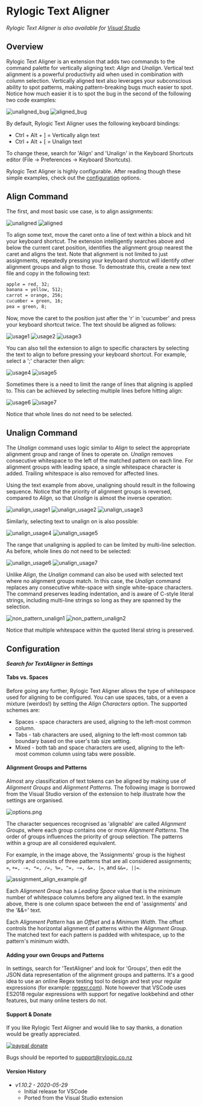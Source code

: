 # Rylogic Text Aligner

_Rylogic Text Aligner is also available for [Visual Studio](https://marketplace.visualstudio.com/items?itemName=Rylogic.RylogicTextAligner)_

## Overview

Rylogic Text Aligner is an extension that adds two commands to the command palette for vertically aligning text: _Align_ and _Unalign_. Vertical text alignment is a powerful productivity aid when used in combination with column selection. Vertically aligned text also leverages your subconscious ability to spot patterns, making pattern-breaking bugs much easier to spot. Notice how much easier it is to spot the bug in the second of the following two code examples:

![unaligned_bug](https://raw.githubusercontent.com/psryland/rylogic_code/master/typescript/projects/Rylogic.TextAligner/images/unaligned_bug.png "Un-aligned code")
![aligned_bug](https://raw.githubusercontent.com/psryland/rylogic_code/master/typescript/projects/Rylogic.TextAligner/images/aligned_bug.png "Un-aligned code")

By default, Rylogic Text Aligner uses the following keyboard bindings:

* Ctrl + Alt + ] = Vertically align text
* Ctrl + Alt + [ = Unalign text

To change these, search for 'Align' and 'Unalign' in the Keyboard Shortcuts editor (File → Preferences → Keyboard Shortcuts).

Rylogic Text Aligner is highly configurable. After reading though these simple examples, check out the [configuration](#Configuration) options.

## Align Command

The first, and most basic use case, is to align assignments:

![unaligned](https://raw.githubusercontent.com/psryland/rylogic_code/master/typescript/projects/Rylogic.TextAligner/images/unaligned.png "Un-aligned code")
![aligned](https://raw.githubusercontent.com/psryland/rylogic_code/master/typescript/projects/Rylogic.TextAligner/images/aligned.png "Un-aligned code")

To align some text, move the caret onto a line of text within a block and hit your keyboard shortcut. The extension intelligently searches above and below the current caret position, identifies the alignment group nearest the caret and aligns the text. Note that alignment is not limited to just assignments, repeatedly pressing your keyboard shortcut will identify other alignment groups and align to those. To demostrate this, create a new text file and copy in the following text:

```txt
apple = red, 32;
banana = yellow, 512;
carrot = orange, 256;
cucumber = green, 16;
pea = green, 8;
```

Now, move the caret to the position just after the 'r' in 'cucumber' and press your keyboard shortcut twice. The text should be aligned as follows:

![usage1](https://raw.githubusercontent.com/psryland/rylogic_code/master/typescript/projects/Rylogic.TextAligner/images/usage1.png "Alignment example")
![usage2](https://raw.githubusercontent.com/psryland/rylogic_code/master/typescript/projects/Rylogic.TextAligner/images/usage2.png "Alignment example")
![usage3](https://raw.githubusercontent.com/psryland/rylogic_code/master/typescript/projects/Rylogic.TextAligner/images/usage3.png "Alignment example")

You can also tell the extension to align to specific characters by selecting the text to align to before pressing your keyboard shortcut. For example, select a ';' character then align:

![usage4](https://raw.githubusercontent.com/psryland/rylogic_code/master/typescript/projects/Rylogic.TextAligner/images/usage4.png "Aligning to a selection example")
![usage5](https://raw.githubusercontent.com/psryland/rylogic_code/master/typescript/projects/Rylogic.TextAligner/images/usage5.png "Aligning to a selection example")

Sometimes there is a need to limit the range of lines that aligning is applied to. This can be achieved by selecting multiple lines before hitting align:

![usage6](https://raw.githubusercontent.com/psryland/rylogic_code/master/typescript/projects/Rylogic.TextAligner/images/usage6.png "Limiting to selected lines example")
![usage7](https://raw.githubusercontent.com/psryland/rylogic_code/master/typescript/projects/Rylogic.TextAligner/images/usage7.png "Limiting to selected lines example")

Notice that whole lines do not need to be selected.

## Unalign Command

The _Unalign_ command uses logic similar to _Align_ to select the appropriate alignment group and range of lines to operate on. _Unalign_ removes consecutive whitespace to the left of the matched pattern on each line. For alignment groups with leading space, a single whitespace character is added. Trailing whitespace is also removed for affected lines.

Using the text example from above, unaligning should result in the following sequence. Notice that the priority of alignment groups is reversed, compared to _Align_, so that _Unalign_ is almost the inverse operation:

![unalign_usage1](https://raw.githubusercontent.com/psryland/rylogic_code/master/typescript/projects/Rylogic.TextAligner/images/unalign_usage1.png "Unalignment example")
![unalign_usage2](https://raw.githubusercontent.com/psryland/rylogic_code/master/typescript/projects/Rylogic.TextAligner/images/unalign_usage2.png "Unalignment example")
![unalign_usage3](https://raw.githubusercontent.com/psryland/rylogic_code/master/typescript/projects/Rylogic.TextAligner/images/unalign_usage3.png "Unalignment example")

Similarly, selecting text to unalign on is also possible:

![unalign_usage4](https://raw.githubusercontent.com/psryland/rylogic_code/master/typescript/projects/Rylogic.TextAligner/images/unalign_usage4.png "Unalignment example")
![unalign_usage5](https://raw.githubusercontent.com/psryland/rylogic_code/master/typescript/projects/Rylogic.TextAligner/images/unalign_usage5.png "Unalignment example")

The range that unaligning is applied to can be limited by multi-line selection. As before, whole lines do not need to be selected:

![unalign_usage6](https://raw.githubusercontent.com/psryland/rylogic_code/master/typescript/projects/Rylogic.TextAligner/images/unalign_usage6.png "Limiting unalignment example")
![unalign_usage7](https://raw.githubusercontent.com/psryland/rylogic_code/master/typescript/projects/Rylogic.TextAligner/images/unalign_usage7.png "Limiting unalignment example")

Unlike _Align_, the _Unalign_ command can also be used with selected text where no alignment groups match. In this case, the _Unalign_ command replaces any consecutive white-space with single white-space characters. The command preserves leading indentation, and is aware of C-style literal strings, including multi-line strings so long as they are spanned by the selection.

![non_pattern_unalign1](https://raw.githubusercontent.com/psryland/rylogic_code/master/typescript/projects/Rylogic.TextAligner/images/non_pattern_unalign1.png "Non-pattern unalignment example")
![non_pattern_unalign2](https://raw.githubusercontent.com/psryland/rylogic_code/master/typescript/projects/Rylogic.TextAligner/images/non_pattern_unalign2.png "Non-pattern unalignment example")

Notice that multiple whitespace within the quoted literal string is preserved.

## Configuration

***Search for TextAligner in Settings***

#### Tabs vs. Spaces

Before going any further, Rylogic Text Aligner allows the type of whitespace used for aligning to be configured. You can use spaces, tabs, or a even a mixture (weirdos!) by setting the _Align Characters_ option. The supported schemes are:

* Spaces - space characters are used, aligning to the left-most common column.
* Tabs - tab characters are used, aligning to the left-most common tab boundary based on the user's tab size setting.
* Mixed - both tab and space characters are used, aligning to the left-most common column using tabs were possible.

#### Alignment Groups and Patterns

Almost any classification of text tokens can be aligned by making use of _Alignment Groups_ and _Alignment Patterns_. The following image is borrowed from the Visual Studio version of the extension to help illustrate how the settings are organised.

![options.png](https://raw.githubusercontent.com/psryland/rylogic_code/master/typescript/projects/Rylogic.TextAligner/images/options.png "Alignment options")

The character sequences recognised as 'alignable' are called _Alignment Groups_, where each group contains one or more _Alignment Patterns_. The order of groups influences the priority of group selection. The patterns within a group are all considered equivalent.

For example, in the image above, the 'Assignments' group is the highest priority and consists of three patterns that are all considered assignments; ```=```, ```+=, -=, *=, /=, %=, ^=, ~=, &=, |=```, and ```&&=, ||=```.

![assignment_align_example.gif](https://raw.githubusercontent.com/psryland/rylogic_code/master/typescript/projects/Rylogic.TextAligner/images/assignment_align_example.gif "assignment align example")

Each _Alignment Group_ has a _Leading Space_ value that is the minimum number of whitespace columns before any aligned text. In the example above, there is one column space between the end of 'assignments' and the '&&=' text.

Each _Alignment Pattern_ has an _Offset_ and a _Minimum Width_. The offset controls the horizontal alignment of patterns within the _Alignment Group_. The matched text for each pattern is padded with whitespace, up to the pattern's minimum width.

#### Adding your own Groups and Patterns

In settings, search for 'TextAligner' and look for 'Groups', then edit the JSON data representation of the alignment groups and patterns. It's a good idea to use an online Regex testing tool to design and test your regular expressions (for example: [regexr.com](https://regexr.com/)). Note however that VSCode uses ES2018 regular expressions with support for negative lookbehind and other features, but many online testers do not.

#### Support & Donate

If you like Rylogic Text Aligner and would like to say thanks, a donation would be greatly appreciated.

[![paypal donate](https://raw.githubusercontent.com/psryland/rylogic_code/master/typescript/projects/Rylogic.TextAligner/images/paypal_donate_logo.png)](https://www.paypal.com/cgi-bin/webscr?cmd=_donations&business=accounts%40rylogic.co.nz&lc=NZ&item_name=Donation%20for%20Rylogic.TextAligner&currency_code=NZD&bn=PP%2dDonationsBF)

Bugs should be reported to support@rylogic.co.nz

#### Version History

* *v1.10.2 - 2020-05-29*
  * Initial release for VSCode
  * Ported from the Visual Studio extension

